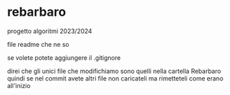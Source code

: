 # rebarbaro
progetto algoritmi 2023/2024


file readme
che ne so

se volete potete aggiungere il .gitignore

direi che gli unici file che modifichiamo sono quelli nella cartella Rebarbaro
quindi se nel commit avete altri file non caricateli ma rimetteteli come erano all'inizio
